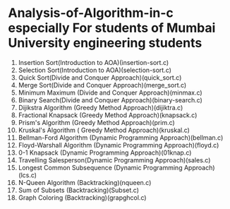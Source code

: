 # Analysis-of-Algorithm-in-c  especially For students of Mumbai University  engineering students
 1)  Insertion Sort(Introduction to AOA)(insertion-sort.c)
 2)  Selection Sort(Introduction to AOA)(selection-sort.c)
 3)  Quick Sort(Divide and Conquer Approach)(quick_sort.c)
 4)  Merge Sort(Divide and Conquer Approach)(merge_sort.c)
 5)  Minimum Maximum (Divide and Conquer Approach)(minmax.c)
 6)  Binary Search(Divide and Conquer Approach)(binary-search.c)
 7)  Dijikstra Algorithm (Greedy Method Approach)(dijiktra.c)
 8)  Fractional Knapsack (Greedy Method Approach)(knapsack.c)
 9)  Prism's Algorithm (Greedy Method Approach)(prim.c)
 10) Kruskal's Algorithm ( Greedy Method Approach)(kruskal.c)
 11) Bellman-Ford Algorithm (Dynamic Programming Approach)(bellman.c)
 12) Floyd-Warshall Algorithm (Dynamic Programming Approach)(floyd.c)
 13) 0-1 Knapsack (Dynamic Programming Approach)(01knap.c)
 14) Travelling Salesperson(Dynamic Programming Approach)(sales.c)
 15) Longest Common Subsequence (Dynamic Programming Approach)(lcs.c)
 16) N-Queen Algorithm (Backtracking)(nqueen.c)
 17) Sum of Subsets (Backtracking)(Subset.c)
 18) Graph Coloring (Backtracking)(grapghcol.c)
